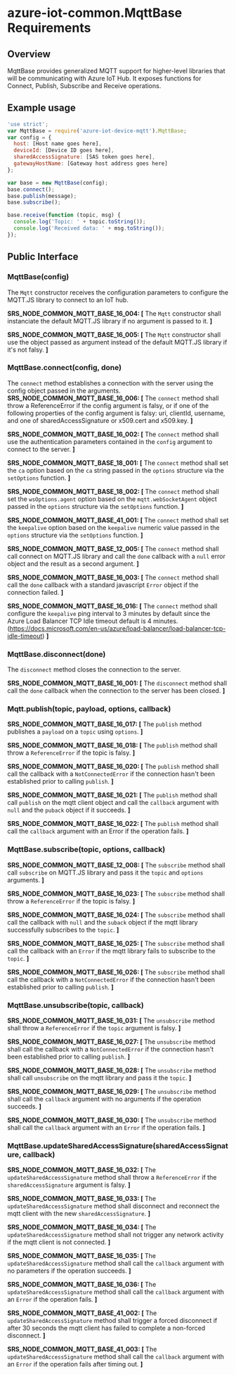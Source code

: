 # azure-iot-common.MqttBase Requirements

## Overview
MqttBase provides generalized MQTT support for higher-level libraries that will be communicating with Azure IoT Hub. It exposes functions for Connect, Publish, Subscribe and Receive operations.

## Example usage

```js
'use strict';
var MqttBase = require('azure-iot-device-mqtt').MqttBase;
var config = {
  host: [Host name goes here],
  deviceId: [Device ID goes here],
  sharedAccessSignature: [SAS token goes here],
  gatewayHostName: [Gateway host address goes here]
};

var base = new MqttBase(config);
base.connect();
base.publish(message);
base.subscribe();

base.receive(function (topic, msg) {
  console.log('Topic: ' + topic.toString());
  console.log('Received data: ' + msg.toString());
});
```

## Public Interface

### MqttBase(config)
The `Mqtt` constructor receives the configuration parameters to configure the MQTT.JS library to connect to an IoT hub.

**SRS_NODE_COMMON_MQTT_BASE_16_004: [** The `Mqtt` constructor shall instanciate the default MQTT.JS library if no argument is passed to it. **]**

**SRS_NODE_COMMON_MQTT_BASE_16_005: [** The `Mqtt` constructor shall use the object passed as argument instead of the default MQTT.JS library if it's not falsy. **]**

### MqttBase.connect(config, done)
The `connect` method establishes a connection with the server using the config object passed in the arguments.
**SRS_NODE_COMMON_MQTT_BASE_16_006: [** The `connect` method shall throw a ReferenceError if the config argument is falsy, or if one of the following properties of the config argument is falsy: uri, clientId, username, and one of sharedAccessSignature or x509.cert and x509.key. **]**

**SRS_NODE_COMMON_MQTT_BASE_16_002: [** The `connect` method shall use the authentication parameters contained in the `config` argument to connect to the server. **]**

**SRS_NODE_COMMON_MQTT_BASE_18_001: [** The `connect` method shall set the `ca` option based on the `ca` string passed in the `options` structure via the `setOptions` function. **]**

**SRS_NODE_COMMON_MQTT_BASE_18_002: [** The `connect` method shall set the `wsOptions.agent` option based on the `mqtt.webSocketAgent` object passed in the `options` structure via the `setOptions` function. **]**

**SRS_NODE_COMMON_MQTT_BASE_41_001: [** The `connect` method shall set the `keepalive` option based on the `keepalive` numeric value passed in the `options` structure via the `setOptions` function. **]**

**SRS_NODE_COMMON_MQTT_BASE_12_005: [** The `connect` method shall call connect on MQTT.JS  library and call the `done` callback with a `null` error object and the result as a second argument. **]**

**SRS_NODE_COMMON_MQTT_BASE_16_003: [** The `connect` method shall call the `done` callback with a standard javascript `Error` object if the connection failed. **]**

**SRS_NODE_COMMON_MQTT_BASE_16_016: [** The `connect` method shall configure the `keepalive` ping interval to 3 minutes by default since the Azure Load Balancer TCP Idle timeout default is 4 minutes. (https://docs.microsoft.com/en-us/azure/load-balancer/load-balancer-tcp-idle-timeout) **]**

### MqttBase.disconnect(done)
The `disconnect` method closes the connection to the server.

**SRS_NODE_COMMON_MQTT_BASE_16_001: [** The `disconnect` method shall call the `done` callback when the connection to the server has been closed. **]**

### Mqtt.publish(topic, payload, options, callback)

**SRS_NODE_COMMON_MQTT_BASE_16_017: [** The `publish` method publishes a `payload` on a `topic` using `options`. **]**

**SRS_NODE_COMMON_MQTT_BASE_16_018: [** The `publish` method shall throw a `ReferenceError` if the topic is falsy. **]**

**SRS_NODE_COMMON_MQTT_BASE_16_020: [** The `publish` method shall call the callback with a `NotConnectedError` if the connection hasn't been established prior to calling `publish`. **]**

**SRS_NODE_COMMON_MQTT_BASE_16_021: [** The  `publish` method shall call `publish` on the mqtt client object and call the `callback` argument with `null` and the `puback` object if it succeeds. **]**

**SRS_NODE_COMMON_MQTT_BASE_16_022: [** The `publish` method shall call the `callback` argument with an Error if the operation fails. **]**


### MqttBase.subscribe(topic, options, callback)

**SRS_NODE_COMMON_MQTT_BASE_12_008: [** The `subscribe` method shall call `subscribe`  on MQTT.JS  library and pass it the `topic` and `options` arguments. **]**

**SRS_NODE_COMMON_MQTT_BASE_16_023: [** The `subscribe` method shall throw a `ReferenceError` if the topic is falsy. **]**

**SRS_NODE_COMMON_MQTT_BASE_16_024: [** The `subscribe` method shall call the callback with `null` and the `suback` object if the mqtt library successfully subscribes to the `topic`. **]**

**SRS_NODE_COMMON_MQTT_BASE_16_025: [** The `subscribe` method shall call the callback with an `Error` if the mqtt library fails to subscribe to the `topic`. **]**

**SRS_NODE_COMMON_MQTT_BASE_16_026: [** The `subscribe` method shall call the callback with a `NotConnectedError` if the connection hasn't been established prior to calling `publish`. **]**

### MqttBase.unsubscribe(topic, callback)

**SRS_NODE_COMMON_MQTT_BASE_16_031: [** The `unsubscribe` method shall throw a `ReferenceError` if the `topic` argument is falsy. **]**

**SRS_NODE_COMMON_MQTT_BASE_16_027: [** The `unsubscribe` method shall call the callback with a `NotConnectedError` if the connection hasn't been established prior to calling `publish`. **]**

**SRS_NODE_COMMON_MQTT_BASE_16_028: [** The `unsubscribe` method shall call `unsubscribe` on the mqtt library and pass it the `topic`. **]**

**SRS_NODE_COMMON_MQTT_BASE_16_029: [** The `unsubscribe` method shall call the `callback` argument with no arguments if the operation succeeds. **]**

**SRS_NODE_COMMON_MQTT_BASE_16_030: [** The `unsubscribe` method shall call the `callback` argument with an `Error` if the operation fails. **]**


### MqttBase.updateSharedAccessSignature(sharedAccessSignature, callback)

**SRS_NODE_COMMON_MQTT_BASE_16_032: [** The `updateSharedAccessSignature` method shall throw a `ReferenceError` if the `sharedAccessSignature` argument is falsy. **]**

**SRS_NODE_COMMON_MQTT_BASE_16_033: [** The `updateSharedAccessSignature` method shall disconnect and reconnect the mqtt client with the new `sharedAccessSignature`. **]**

**SRS_NODE_COMMON_MQTT_BASE_16_034: [** The `updateSharedAccessSignature` method shall not trigger any network activity if the mqtt client is not connected. **]**

**SRS_NODE_COMMON_MQTT_BASE_16_035: [** The `updateSharedAccessSignature` method shall call the `callback` argument with no parameters if the operation succeeds. **]**

**SRS_NODE_COMMON_MQTT_BASE_16_036: [** The `updateSharedAccessSignature` method shall call the `callback` argument with an `Error` if the operation fails. **]**

**SRS_NODE_COMMON_MQTT_BASE_41_002: [** The `updateSharedAccessSignature` method shall trigger a forced disconnect if after 30 seconds the mqtt client has failed to complete a non-forced disconnect. **]**

**SRS_NODE_COMMON_MQTT_BASE_41_003: [** The `updateSharedAccessSignature` method shall call the `callback` argument with an `Error` if the operation fails after timing out. **]**
